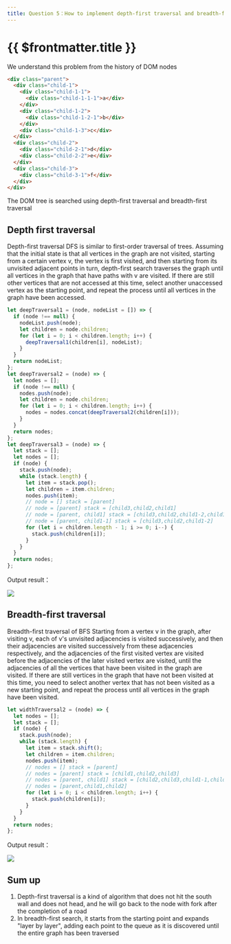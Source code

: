 ```yaml
---
title: Question 5：How to implement depth-first traversal and breadth-first traversal？
---
```


# {{ $frontmatter.title }}

We understand this problem from the history of DOM nodes

```html
<div class="parent">
  <div class="child-1">
    <div class="child-1-1">
      <div class="child-1-1-1">a</div>
    </div>
    <div class="child-1-2">
      <div class="child-1-2-1">b</div>
    </div>
    <div class="child-1-3">c</div>
  </div>
  <div class="child-2">
    <div class="child-2-1">d</div>
    <div class="child-2-2">e</div>
  </div>
  <div class="child-3">
    <div class="child-3-1">f</div>
  </div>
</div>
```

The DOM tree is searched using depth-first traversal and breadth-first traversal

## Depth first traversal

Depth-first traversal DFS is similar to first-order traversal of trees.
Assuming that the initial state is that all vertices in the graph are not visited, starting from a certain vertex v, the vertex is first visited, and then starting from its unvisited adjacent points in turn, depth-first search traverses the graph until all vertices in the graph that have paths with v are visited. If there are still other vertices that are not accessed at this time, select another unaccessed vertex as the starting point, and repeat the process until all vertices in the graph have been accessed.

```js
let deepTraversal1 = (node, nodeList = []) => {
  if (node !== null) {
    nodeList.push(node);
    let children = node.children;
    for (let i = 0; i < children.length; i++) {
      deepTraversal1(children[i], nodeList);
    }
  }
  return nodeList;
};
let deepTraversal2 = (node) => {
  let nodes = [];
  if (node !== null) {
    nodes.push(node);
    let children = node.children;
    for (let i = 0; i < children.length; i++) {
      nodes = nodes.concat(deepTraversal2(children[i]));
    }
  }
  return nodes;
};
let deepTraversal3 = (node) => {
  let stack = [];
  let nodes = [];
  if (node) {
    stack.push(node);
    while (stack.length) {
      let item = stack.pop();
      let children = item.children;
      nodes.push(item);
      // node = [] stack = [parent]
      // node = [parent] stack = [child3,child2,child1]
      // node = [parent, child1] stack = [child3,child2,child1-2,child1-1]
      // node = [parent, child1-1] stack = [child3,child2,child1-2]
      for (let i = children.length - 1; i >= 0; i--) {
        stack.push(children[i]);
      }
    }
  }
  return nodes;
};
```

Output result：

![](https://cdn.baiwumm.com/images/202402/dp32rwibcr5pvzcfzpbzr7a88jutxtj1.png)

## Breadth-first traversal

Breadth-first traversal of BFS
Starting from a vertex v in the graph, after visiting v, each of v's unvisited adjacencies is visited successively, and then their adjacencies are visited successively from these adjacencies respectively, and the adjacencies of the first visited vertex are visited before the adjacencies of the later visited vertex are visited, until the adjacencies of all the vertices that have been visited in the graph are visited. If there are still vertices in the graph that have not been visited at this time, you need to select another vertex that has not been visited as a new starting point, and repeat the process until all vertices in the graph have been visited.

```js
let widthTraversal2 = (node) => {
  let nodes = [];
  let stack = [];
  if (node) {
    stack.push(node);
    while (stack.length) {
      let item = stack.shift();
      let children = item.children;
      nodes.push(item);
      // nodes = [] stack = [parent]
      // nodes = [parent] stack = [child1,child2,child3]
      // nodes = [parent, child1] stack = [child2,child3,child1-1,child1-2]
      // nodes = [parent,child1,child2]
      for (let i = 0; i < children.length; i++) {
        stack.push(children[i]);
      }
    }
  }
  return nodes;
};
```

Output result：

![](https://cdn.baiwumm.com/images/202402/25jxgao1qxa4d5qwywq5sy1n4i2dqd5d.png)

## Sum up

1. Depth-first traversal is a kind of algorithm that does not hit the south wall and does not head, and he will go back to the node with fork after the completion of a road
2. In breadth-first search, it starts from the starting point and expands "layer by layer", adding each point to the queue as it is discovered until the entire graph has been traversed

